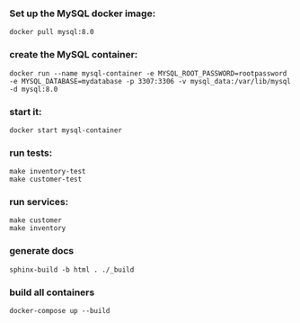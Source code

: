 ### Set up the MySQL docker image:  
`docker pull mysql:8.0`
### create the MySQL container:  
`docker run --name mysql-container -e MYSQL_ROOT_PASSWORD=rootpassword -e MYSQL_DATABASE=mydatabase -p 3307:3306 -v mysql_data:/var/lib/mysql -d mysql:8.0`  
### start it:
`docker start mysql-container`  
### run tests:
`make inventory-test`    
`make customer-test`  
### run services:  
`make customer`  
`make inventory`  

### generate docs   
`sphinx-build -b html . ./_build`

### build all containers  
`docker-compose up --build`